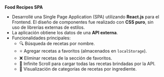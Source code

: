 **Food Recipes SPA**
- Desarrollé una Single Page Application (SPA) utilizando **React.js** para el Frontend. El diseño de componentes fue realizado con **CSS puro**, sin uso de librerías externas de estilos.
- La aplicación obtiene los datos de una **API externa**.
- Funcionalidades principales:
  - 🔍 Búsqueda de recetas por nombre.
  - ⭐ Agregar recetas a favoritos (almacenados en `localStorage`).
  - ❌ Eliminar recetas de la sección de favoritos.
  - 🔄 Infinite Scroll para cargar todas las recetas brindadas por la API.
  - 🥑 Visualización de categorías de recetas por ingrediente.
 



